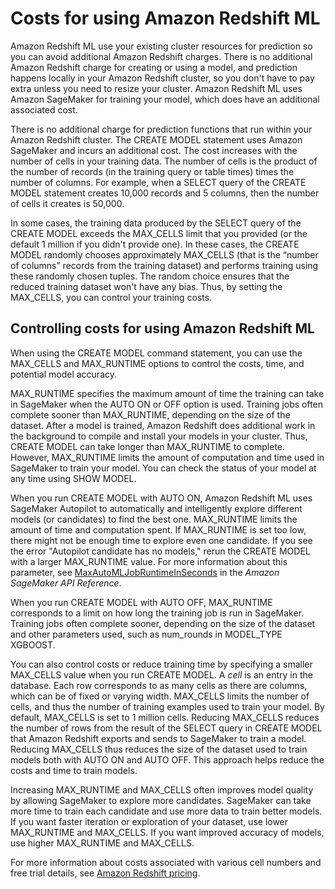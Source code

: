 # Costs for using Amazon Redshift ML<a name="cost"></a>

Amazon Redshift ML use your existing cluster resources for prediction so you can avoid additional Amazon Redshift charges\. There is no additional Amazon Redshift charge for creating or using a model, and prediction happens locally in your Amazon Redshift cluster, so you don't have to pay extra unless you need to resize your cluster\. Amazon Redshift ML uses Amazon SageMaker for training your model, which does have an additional associated cost\.

There is no additional charge for prediction functions that run within your Amazon Redshift cluster\. The CREATE MODEL statement uses Amazon SageMaker and incurs an additional cost\. The cost increases with the number of cells in your training data\. The number of cells is the product of the number of records \(in the training query or table times\) times the number of columns\. For example, when a SELECT query of the CREATE MODEL statement creates 10,000 records and 5 columns, then the number of cells it creates is 50,000\.

In some cases, the training data produced by the SELECT query of the CREATE MODEL exceeds the MAX\_CELLS limit that you provided \(or the default 1 million if you didn't provide one\)\. In these cases, the CREATE MODEL randomly chooses approximately MAX\_CELLS \(that is the “number of columns” records from the training dataset\) and performs training using these randomly chosen tuples\. The random choice ensures that the reduced training dataset won't have any bias\. Thus, by setting the MAX\_CELLS, you can control your training costs\.

## Controlling costs for using Amazon Redshift ML<a name="cost_control"></a>

When using the CREATE MODEL command statement, you can use the MAX\_CELLS and MAX\_RUNTIME options to control the costs, time, and potential model accuracy\. 

MAX\_RUNTIME specifies the maximum amount of time the training can take in SageMaker when the AUTO ON or OFF option is used\. Training jobs often complete sooner than MAX\_RUNTIME, depending on the size of the dataset\. After a model is trained, Amazon Redshift does additional work in the background to compile and install your models in your cluster\. Thus, CREATE MODEL can take longer than MAX\_RUNTIME to complete\. However, MAX\_RUNTIME limits the amount of computation and time used in SageMaker to train your model\. You can check the status of your model at any time using SHOW MODEL\.

When you run CREATE MODEL with AUTO ON, Amazon Redshift ML uses SageMaker Autopilot to automatically and intelligently explore different models \(or candidates\) to find the best one\. MAX\_RUNTIME limits the amount of time and computation spent\. If MAX\_RUNTIME is set too low, there might not be enough time to explore even one candidate\. If you see the error "Autopilot candidate has no models," rerun the CREATE MODEL with a larger MAX\_RUNTIME value\. For more information about this parameter, see [MaxAutoMLJobRuntimeInSeconds](docs.aws.amazon.comsagemaker/latest/APIReference/API_AutoMLJobCompletionCriteria.html) in the *Amazon SageMaker API Reference*\.

When you run CREATE MODEL with AUTO OFF, MAX\_RUNTIME corresponds to a limit on how long the training job is run in SageMaker\. Training jobs often complete sooner, depending on the size of the dataset and other parameters used, such as num\_rounds in MODEL\_TYPE XGBOOST\.

You can also control costs or reduce training time by specifying a smaller MAX\_CELLS value when you run CREATE MODEL\. A *cell* is an entry in the database\. Each row corresponds to as many cells as there are columns, which can be of fixed or varying width\. MAX\_CELLS limits the number of cells, and thus the number of training examples used to train your model\. By default, MAX\_CELLS is set to 1 million cells\. Reducing MAX\_CELLS reduces the number of rows from the result of the SELECT query in CREATE MODEL that Amazon Redshift exports and sends to SageMaker to train a model\. Reducing MAX\_CELLS thus reduces the size of the dataset used to train models both with AUTO ON and AUTO OFF\. This approach helps reduce the costs and time to train models\.

Increasing MAX\_RUNTIME and MAX\_CELLS often improves model quality by allowing SageMaker to explore more candidates\. SageMaker can take more time to train each candidate and use more data to train better models\. If you want faster iteration or exploration of your dataset, use lower MAX\_RUNTIME and MAX\_CELLS\. If you want improved accuracy of models, use higher MAX\_RUNTIME and MAX\_CELLS\.

For more information about costs associated with various cell numbers and free trial details, see [Amazon Redshift pricing](https://aws.amazon.com/redshift/pricing)\.